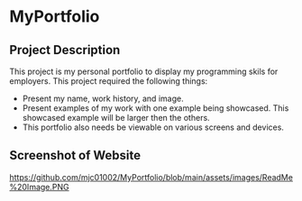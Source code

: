 # MyPortfolio

## Project Description 
This project is my personal portfolio to display my programming skils for employers.  This project required the following things:

* Present my name, work history, and image.
* Present examples of my work with one example being showcased.  This showcased example will be larger then the others.
* This portfolio also needs be viewable on various screens and devices. 

## Screenshot of Website
https://github.com/mjc01002/MyPortfolio/blob/main/assets/images/ReadMe%20Image.PNG
